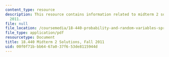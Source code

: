 ```yaml
---
content_type: resource
description: This resource contains information related to midterm 2 solutions, fall
  2011.
file: null
file_location: /coursemedia/18-440-probability-and-random-variables-spring-2014/00f0f71bbb6467a037f653de8115944d_MIT18_440S14_mid2_f2011.pdf
file_type: application/pdf
resourcetype: Document
title: 18.440 Midterm 2 Solutions, Fall 2011
uid: 00f0f71b-bb64-67a0-37f6-53de8115944d
---
```

